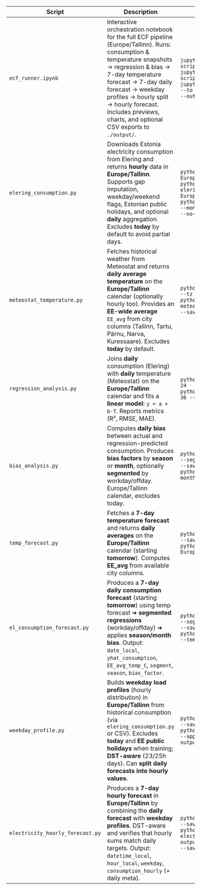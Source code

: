 | Script | Description | CLI | Python |
|---|---|---|---|
| `ecf_runner.ipynb` | Interactive orchestration notebook for the full ECF pipeline (Europe/Tallinn). Runs: consumption & temperature snapshots → regression & bias → 7-day temperature forecast → 7-day daily forecast → weekday profiles → hourly split → hourly forecast. Includes previews, charts, and optional CSV exports to `./output/`. | <code>jupyter<wbr> lab<wbr> scripts/ecf_runner.ipynb</code><br><code>jupyter<wbr> notebook<wbr> scripts/ecf_runner.ipynb</code><br><code>jupyter<wbr> nbconvert<wbr> --to<wbr> notebook<wbr> --execute<wbr> scripts/ecf_runner.ipynb<wbr> --output<wbr> scripts/ecf_runner_executed.ipynb</code> | <code>N/A<wbr> —<wbr> open<wbr> in<wbr> Jupyter<wbr> (not<wbr> a<wbr> module)</code> |
| `elering_consumption.py` | Downloads Estonia electricity consumption from Elering and returns **hourly** data in **Europe/Tallinn**. Supports gap imputation, weekday/weekend flags, Estonian public holidays, and optional **daily** aggregation. Excludes **today** by default to avoid partial days. | <code>python<wbr> elering_consumption.py<wbr> --months 24<wbr> --tz Europe/Tallinn<wbr> --outdir output</code><br><code>python<wbr> elering_consumption.py<wbr> --daily<wbr> --months 24<wbr> --tz Europe/Tallinn</code><br><code>python<wbr> elering_consumption.py<wbr> --months 12<wbr> --include-today<wbr> --no-impute<wbr> --no-holidays</code> | <code>from<wbr> elering_consumption import<wbr> get_hourly_consumption,<wbr> get_daily_consumption</code><br><code>df_hourly = get_hourly_consumption(months=24,<wbr> tz="Europe/Tallinn",<wbr> exclude_today=True,<wbr> add_weekday=True,<wbr> add_holidays=True,<wbr> impute_missing=True)</code><br><code>df_daily = get_daily_consumption(months=24,<wbr> tz="Europe/Tallinn")</code> |
| `meteostat_temperature.py` | Fetches historical weather from Meteostat and returns **daily average temperature** on the **Europe/Tallinn** calendar (optionally hourly too). Provides an **EE-wide average** `EE_avg` from city columns (Tallinn, Tartu, Pärnu, Narva, Kuressaare). Excludes **today** by default. | <code>python<wbr> meteostat_temperature.py<wbr> --months 24<wbr> --tz Europe/Tallinn<wbr> --outdir output</code><br><code>python<wbr> meteostat_temperature.py<wbr> --daily<wbr> --months 36<wbr> --save-csv</code> | <code>from<wbr> meteostat_temperature import<wbr> get_daily_temperature</code><br><code>df_daily = get_daily_temperature(months=24,<wbr> tz="Europe/Tallinn")</code> |
| `regression_analysis.py` | Joins **daily** consumption (Elering) with **daily** temperature (Meteostat) on the **Europe/Tallinn** calendar and fits a **linear model**: `y = a + b·T`. Reports metrics (R², RMSE, MAE). | <code>python<wbr> regression_analysis.py<wbr> --months 24</code><br><code>python<wbr> regression_analysis.py<wbr> --months 36<wbr> --save-fig</code> | <code>from<wbr> regression_analysis import<wbr> load_daily_frames,<wbr> run_linreg</code><br><code>cons,temp = load_daily_frames(months=24)</code><br><code>model = run_linreg(cons,temp)  # returns dict with a,b,r2,rmse,mae</code> |
| `bias_analysis.py` | Computes **daily bias** between actual and regression-predicted consumption. Produces **bias factors** by **season** or **month**, optionally **segmented** by workday/offday. Europe/Tallinn calendar, excludes today. | <code>python<wbr> bias_analysis.py<wbr> --mode season<wbr> --segmented<wbr> --months 24<wbr> --save-csv<wbr> --save-plot</code><br><code>python<wbr> bias_analysis.py<wbr> --mode month<wbr> --months 36</code> | <code>from<wbr> bias_analysis import<wbr> get_bias_factors,<wbr> get_season_bias_segmented,<wbr> apply_bias_to_forecast</code><br><code>factors,meta,table = get_bias_factors(mode="season",<wbr> segmented=True,<wbr> months=24)</code><br><code>df_adj = apply_bias_to_forecast(df=daily_df,<wbr> bias_map=factors,<wbr> mode="season",<wbr> segmented=True)</code> |
| `temp_forecast.py` | Fetches a **7-day temperature forecast** and returns **daily averages** on the **Europe/Tallinn** calendar (starting **tomorrow**). Computes **EE_avg** from available city columns. | <code>python<wbr> temp_forecast.py<wbr> --save-csv</code><br><code>python<wbr> temp_forecast.py<wbr> --tz Europe/Tallinn<wbr> --outdir output<wbr> --save-csv</code> | <code>from<wbr> temp_forecast import<wbr> get_next7_forecast</code><br><code>df = get_next7_forecast(tz="Europe/Tallinn")</code> |
| `el_consumption_forecast.py` | Produces a **7-day daily consumption forecast** (starting **tomorrow**) using temp forecast ➜ **segmented regressions** (workday/offday) ➜ applies **season/month bias**. Output: `date_local`, `yhat_consumption`, `EE_avg_temp_C`, `segment`, `season`, `bias_factor`. | <code>python<wbr> el_consumption_forecast.py<wbr> --mode season<wbr> --segmented-bias<wbr> --months 24<wbr> --save-csv</code><br><code>python<wbr> el_consumption_forecast.py<wbr> --temp-module temp_forecast.py<wbr> --save-csv</code> | <code>from<wbr> el_consumption_forecast import<wbr> forecast_next7</code><br><code>daily = forecast_next7(mode="season",<wbr> segmented_bias=True,<wbr> months_hist=24)</code> |
| `weekday_profile.py` | Builds **weekday load profiles** (hourly distribution) in **Europe/Tallinn** from historical consumption (via `elering_consumption.py` or CSV). Excludes **today** and **EE public holidays** when training; **DST-aware** (23/25h days). Can **split daily forecasts into hourly values**. | <code>python<wbr> weekday_profile.py<wbr> --save-matrix</code><br><code>python<wbr> weekday_profile.py<wbr> --apply-daily-csv<wbr> output/forecast_consumption_daily_next7_tallinn_*.csv</code> | <code>from<wbr> weekday_profile import<wbr> get_weekday_hour_share_matrix,<wbr> split_daily_forecast_to_hourly</code><br><code>M = get_weekday_hour_share_matrix(last_n=6,<wbr> months=24)</code><br><code>hourly = split_daily_forecast_to_hourly(daily_df,<wbr> share_matrix=M)</code> |
| `electricity_hourly_forecast.py` | Produces a **7-day hourly forecast** in **Europe/Tallinn** by combining the **daily forecast** with **weekday profiles**. DST-aware and verifies that hourly sums match daily targets. Output: `datetime_local`, `hour_local`, `weekday`, `consumption_hourly` (+ daily meta). | <code>python<wbr> electricity_hourly_forecast.py<wbr> --save-csv</code><br><code>python<wbr> electricity_hourly_forecast.py<wbr> --daily-csv<wbr> output/forecast_consumption_daily_next7_tallinn_*.csv<wbr> --save-csv</code> | <code>from<wbr> electricity_hourly_forecast import<wbr> main</code><br><code>hourly = main(save_csv=False)</code><br><code>hourly = main(use_daily_csv="output/forecast_consumption_daily_next7_tallinn_YYYYMMDD_YYYYMMDD.csv",<wbr> save_csv=True)</code> |
